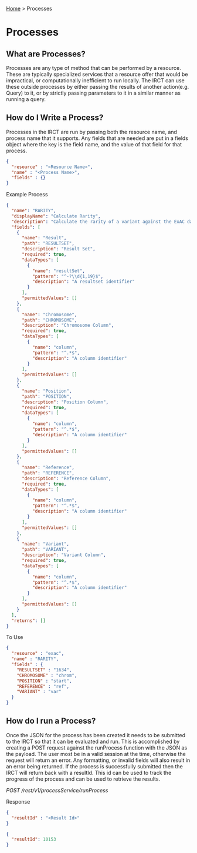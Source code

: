 [Home](./index.md) > Processes

# Processes
## What are Processes?
Processes are any type of method that can be performed by a resource. These are typically specialized services that a resource offer that would be impractical, or computationally inefficient to run locally. The IRCT can use these outside processes by either passing the results of another action(e.g. Query) to it, or by strictly passing parameters to it in a similar manner as running a query.

## How do I Write a Process?
Processes in the IRCT are run by passing both the resource name, and process name that it supports. Any fields that are needed are put in a fields object where the key is the field name, and the value of that field for that process.

```JSON
{
  "resource" : "<Resource Name>",
  "name" : "<Process Name>",
  "fields" : {}
}
```

Example Process
```JSON
{
  "name": "RARITY",
  "displayName": "Calculate Rarity",
  "description": "Calculate the rarity of a variant against the ExAC database",
  "fields": [
    {
      "name": "Result",
      "path": "RESULTSET",
      "description": "Result Set",
      "required": true,
      "dataTypes": [
        {
          "name": "resultSet",
          "pattern": "^-?\\d{1,19}$",
          "description": "A resultset identifier"
        }
      ],
      "permittedValues": []
    },
    {
      "name": "Chromosome",
      "path": "CHROMOSOME",
      "description": "Chromosome Column",
      "required": true,
      "dataTypes": [
        {
          "name": "column",
          "pattern": "^.*$",
          "description": "A column identifier"
        }
      ],
      "permittedValues": []
    },
    {
      "name": "Position",
      "path": "POSITION",
      "description": "Position Column",
      "required": true,
      "dataTypes": [
        {
          "name": "column",
          "pattern": "^.*$",
          "description": "A column identifier"
        }
      ],
      "permittedValues": []
    },
    {
      "name": "Reference",
      "path": "REFERENCE",
      "description": "Reference Column",
      "required": true,
      "dataTypes": [
        {
          "name": "column",
          "pattern": "^.*$",
          "description": "A column identifier"
        }
      ],
      "permittedValues": []
    },
    {
      "name": "Variant",
      "path": "VARIANT",
      "description": "Variant Column",
      "required": true,
      "dataTypes": [
        {
          "name": "column",
          "pattern": "^.*$",
          "description": "A column identifier"
        }
      ],
      "permittedValues": []
    }
  ],
  "returns": []
}
```

To Use

```JSON
{
  "resource" : "exac",
  "name" : "RARITY",
  "fields" : {
    "RESULTSET" : "1634",
    "CHROMOSOME" : "chrom",
    "POSITION" : "start",
    "REFERENCE" : "ref",
    "VARIANT" : "var"
  }
}
```

## How do I run a Process?
Once the JSON for the process has been created it needs to be submitted to the IRCT so that it can be evaluated and run. This is accomplished by creating a POST request against the runProcess function with the JSON as the payload. The user most be in a valid session at the time, otherwise the request will return an error. Any formatting, or invalid fields will also result in an error being returned. If the process is successfully submitted then the IRCT will return back with a resultId. This id can be used to track the progress of the process and can be used to retrieve the results.

*POST /rest/v1/processService/runProcess*

Response
```JSON
{
  "resultId" : "<Result Id>"
}
```

```JSON
{
  "resultId": 10153
}
```
